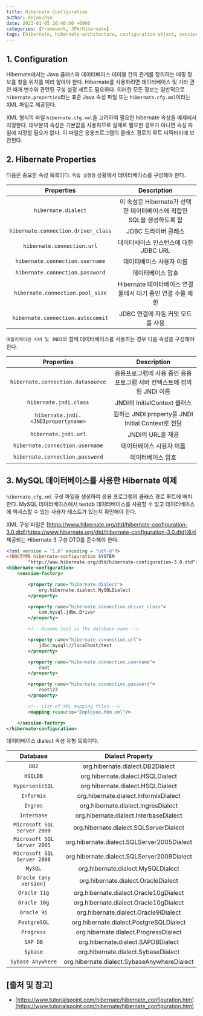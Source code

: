 ```yaml
---
title: Hibernate Configuration
author: dejavuhyo
date: 2023-01-05 20:40:00 +0900
categories: [Framework, JPA/Hibernate]
tags: [hibernate, hibernate-architecture, configuration-object, sessionfactory-object, session-object, transaction-object, query-object, criteria-object, 하이버네이트-아키텍처, 하이버네이트]
---
```


## 1. Configuration
Hibernate에서는 Java 클래스와 데이터베이스 테이블 간의 관계를 정의하는 매핑 정보를 찾을 위치를 미리 알아야 한다. Hibernate를 사용하려면 데이터베이스 및 기타 관련 매개 변수와 관련된 구성 설정 세트도 필요하다. 이러한 모든 정보는 일반적으로 `hibernate.properties`라는 표준 Java 속성 파일 또는 `hibernate.cfg.xml`이라는 XML 파일로 제공된다.

XML 형식의 파일 `hibernate.cfg.xml`을 고려하여 필요한 hibernate 속성을 예제에서 지정한다. 대부분의 속성은 기본값을 사용하므로 실제로 필요한 경우가 아니면 속성 파일에 지정할 필요가 없다. 이 파일은 응용프로그램의 클래스 경로의 루트 디렉터리에 보관된다.

## 2. Hibernate Properties
다음은 중요한 속성 목록이다. `독립 실행형` 상황에서 데이터베이스를 구성해야 한다.

| Properties | Description |
|:-----:|:-----:|
| `hibernate.dialect` | 이 속성은 Hibernate가 선택한 데이터베이스에 적합한 SQL을 생성하도록 함 |
| `hibernate.connection.driver_class` | JDBC 드라이버 클래스 |
| `hibernate.connection.url` | 데이터베이스 인스턴스에 대한 JDBC URL |
| `hibernate.connection.username` | 데이터베이스 사용자 이름 |
| `hibernate.connection.password` | 데이터베이스 암호 |
| `hibernate.connection.pool_size` | Hibernate 데이터베이스 연결 풀에서 대기 중인 연결 수를 제한 |
| `hibernate.connection.autocommit` | JDBC 연결에 자동 커밋 모드를 사용 |

`애플리케이션 서버 및 JNDI`와 함께 데이터베이스를 사용하는 경우 다음 속성을 구성해야 한다.

| Properties | Description |
|:-----:|:-----:|
| `hibernate.connection.datasource` | 응용프로그램에 사용 중인 응용프로그램 서버 컨텍스트에 정의된 JNDI 이름 |
| `hibernate.jndi.class` | JNDI의 InitialContext 클래스 |
| `hibernate.jndi.<JNDIpropertyname>` | 원하는 JNDI property를 JNDI Initial Context로 전달 |
| `hibernate.jndi.url` | JNDI의 URL을 제공 |
| `hibernate.connection.username` | 데이터베이스 사용자 이름 |
| `hibernate.connection.password` | 데이터베이스 암호 |

## 3. MySQL 데이터베이스를 사용한 Hibernate 예제
`hibernate.cfg.xml` 구성 파일을 생성하여 응용 프로그램의 클래스 경로 루트에 배치한다. MySQL 데이터베이스에서 testdb 데이터베이스를 사용할 수 있고 데이터베이스에 액세스할 수 있는 사용자 테스트가 있는지 확인해야 한다.

XML 구성 파일은 [https://www.hibernate.org/dtd/hibernate-configuration-3.0.dtd](https://www.hibernate.org/dtd/hibernate-configuration-3.0.dtd)에서 제공되는 Hibernate 3 구성 DTD를 준수해야 한다.

```xml
<?xml version = "1.0" encoding = "utf-8"?>
<!DOCTYPE hibernate-configuration SYSTEM
        "http://www.hibernate.org/dtd/hibernate-configuration-3.0.dtd">
<hibernate-configuration>
    <session-factory>

        <property name="hibernate.dialect">
            org.hibernate.dialect.MySQLDialect
        </property>

        <property name="hibernate.connection.driver_class">
            com.mysql.jdbc.Driver
        </property>

        <!-- Assume test is the database name -->

        <property name="hibernate.connection.url">
            jdbc:mysql://localhost/test
        </property>

        <property name="hibernate.connection.username">
            root
        </property>

        <property name="hibernate.connection.password">
            root123
        </property>

        <!-- List of XML mapping files -->
        <mapping resource="Employee.hbm.xml"/>

    </session-factory>
</hibernate-configuration>
```

데이터베이스 dialect 속성 유형 목록이다.

| Database | Dialect Property |
|:-----:|:-----:|
| `DB2` | org.hibernate.dialect.DB2Dialect |
| `HSQLDB` | org.hibernate.dialect.HSQLDialect |
| `HypersonicSQL` | org.hibernate.dialect.HSQLDialect |
| `Informix` | org.hibernate.dialect.InformixDialect |
| `Ingres` | org.hibernate.dialect.IngresDialect |
| `Interbase` | org.hibernate.dialect.InterbaseDialect |
| `Microsoft SQL Server 2000` | org.hibernate.dialect.SQLServerDialect |
| `Microsoft SQL Server 2005` | org.hibernate.dialect.SQLServer2005Dialect |
| `Microsoft SQL Server 2008` | org.hibernate.dialect.SQLServer2008Dialect |
| `MySQL` | org.hibernate.dialect.MySQLDialect |
| `Oracle (any version)` | org.hibernate.dialect.OracleDialect |
| `Oracle 11g` | org.hibernate.dialect.Oracle10gDialect |
| `Oracle 10g` | org.hibernate.dialect.Oracle10gDialect |
| `Oracle 9i` | org.hibernate.dialect.Oracle9iDialect |
| `PostgreSQL` | org.hibernate.dialect.PostgreSQLDialect |
| `Progress` | org.hibernate.dialect.ProgressDialect |
| `SAP DB` | org.hibernate.dialect.SAPDBDialect |
| `Sybase` | org.hibernate.dialect.SybaseDialect |
| `Sybase Anywhere` | org.hibernate.dialect.SybaseAnywhereDialect |

## [출처 및 참고]
* [https://www.tutorialspoint.com/hibernate/hibernate_configuration.htm](https://www.tutorialspoint.com/hibernate/hibernate_configuration.htm)
